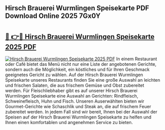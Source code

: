 ## Hirsch Brauerei Wurmlingen Speisekarte PDF Download Online 2025 7Gx0Y

# <h2><a href="http://gcd3ell.nevu.top/?p=Hirsch+Brauerei+Wurmlingen+Speisekarte">🔗 👉🔴 Hirsch Brauerei Wurmlingen Speisekarte 2025 PDF</a></h2>

[![Hirsch Brauerei Wurmlingen Speisekarte 2025 PDF](https://i.imgur.com/dBaPXMq.png)](http://gcd3ell.nevu.top/?p=Hirsch+Brauerei+Wurmlingen+Speisekarte)
In einem Restaurant oder Café bietet das Menü nicht nur eine Liste der angebotenen Gerichte, sondern auch die Möglichkeit, ein köstliches und für Ihren Geschmack geeignetes Gericht zu wählen. Auf der Hirsch Brauerei Wurmlingen Speisekarte unseres Restaurants finden Sie eine große Auswahl an leichten und frischen Salaten, die aus frischem Gemüse und Obst zubereitet werden. Für Fleischliebhaber gibt es auf unserer Hirsch Brauerei Wurmlingen Speisekarte eine Auswahl an Gerichten: Rindfleisch, Schweinefleisch, Huhn und Fisch. Unseren Auserwählten bieten wir Gourmet-Gerichte wie Schaschlik und Steak an, die auf frischem Feuer zubereitet werden. In jedem Fall sind wir bereit, Ihnen bei der Auswahl der Speisen auf der Hirsch Brauerei Wurmlingen Speisekarte zu helfen und Ihnen einen komfortablen und angenehmen Service zu bieten.
